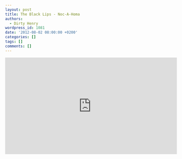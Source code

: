 ```yaml
---
layout: post
title: The Black Lips - Noc-A-Homa
authors:
  - Dirty Henry
wordpress_id: 1081
date: '2012-08-02 08:00:00 +0200'
categories: []
tags: []
comments: []
---
```

<iframe width="560" height="315" src="http://www.youtube.com/embed/AuAY6rErYJ4" frameborder="0" allowfullscreen></iframe>

